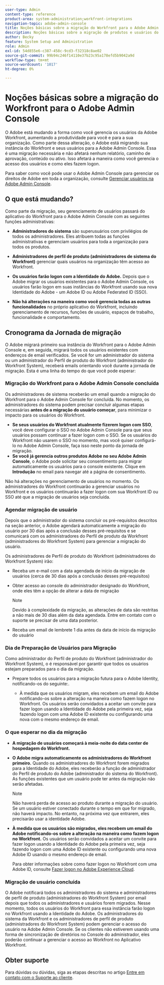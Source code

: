 ```yaml
---
user-type: Admin
content-type: reference
product-area: system-administration;workfront-integrations
navigation-topic: adobe-admin-console
title: Noções básicas sobre a migração do Workfront para o Adobe Admin Console
description: Noções básicas sobre a migração de produtos e usuários do Workfront para o Adobe Admin Console
author: Becky
feature: System Setup and Administration
role: Admin
exl-id: 54d855e6-c387-458c-9cd3-f32318c8ae02
source-git-commit: 99b94c246f14110e37b23c95a178efd5b9042a9d
workflow-type: tm+mt
source-wordcount: '1017'
ht-degree: 0%

---
```


# Noções básicas sobre a migração do Workfront para o Adobe Admin Console

O Adobe está mudando a forma como você gerencia os usuários da Adobe Workfront, aumentando a produtividade para você e para a sua organização. Como parte dessa alteração, o Adobe está migrando sua instância do Workfront e seus usuários para a Adobe Admin Console. Essa é uma migração necessária e não afetará nenhum relatório, caminho de aprovação, conteúdo ou ativo. Isso afetará a maneira como você gerencia o acesso dos usuários e como eles fazem logon.

Para saber como você pode usar o Adobe Admin Console para gerenciar os direitos de Adobe em toda a organização, consulte [Gerenciar usuários na Adobe Admin Console](/help/quicksilver/administration-and-setup/add-users/create-and-manage-users/admin-console.md).

## O que está mudando?

Como parte da migração, seu gerenciamento de usuários passará do aplicativo do Workfront para o Adobe Admin Console com as seguintes funções administrativas:

* **Administradores do sistema** são superusuários com privilégios de todos os administradores. Eles atribuem todas as funções administrativas e gerenciam usuários para toda a organização para todos os produtos.

* **Administradores de perfil de produto (administradores de sistema do Workfront)** gerenciar quais usuários na organização têm acesso ao Workfront.

* **Os usuários farão logon com a Identidade do Adobe.** Depois que o Adobe migrar os usuários existentes para o Adobe Admin Console, os usuários farão logon em suas instâncias do Workfront usando sua nova Identidade do Adobe - um Adobe ID ou Adobe Federated ID (SSO).

* **Não há alterações na maneira como você gerencia todas as outras funcionalidades** no próprio aplicativo do Workfront, incluindo gerenciamento de recursos, funções de usuário, espaços de trabalho, funcionalidade e comportamento.

## Cronograma da Jornada de migração

O Adobe migrará primeiro sua instância do Workfront para o Adobe Admin Console e, em seguida, migrará todos os usuários existentes com endereços de email verificados. Se você for um administrador do sistema ou um administrador do Perfil de produto do Workfront (administrador do Workfront System), receberá emails orientando você durante a jornada de migração. Esta é uma linha do tempo do que você pode esperar:

### Migração do Workfront para o Adobe Admin Console concluída

Os administradores de sistema receberão um email quando a migração do Workfront para o Adobe Admin Console for concluída. No momento, os administradores do sistema podem precisar concluir algumas etapas necessárias **antes de a migração do usuário começar**, para minimizar o impacto para os usuários do Workfront.

* **Se seus usuários do Workfront atualmente fizerem logon com SSO**, você deve configurar o SSO no Adobe Admin Console para que seus usuários possam continuar a fazer logon com o SSO. Se os usuários do Workfront não usarem o SSO no momento, mas você quiser configurá-lo no Adobe Admin Console, faça isso neste ponto da jornada de migração.
* **Se você já gerencia outros produtos Adobe no seu Adobe Admin Console**, o Adobe pode solicitar seu consentimento para migrar automaticamente os usuários para o console existente. Clique em **Introdução** no email para navegar até a página de consentimento.

Não há alterações no gerenciamento de usuários no momento. Os administradores do Workfront continuarão a gerenciar usuários no Workfront e os usuários continuarão a fazer logon com sua Workfront ID ou SSO até que a migração de usuários seja concluída.

### Agendar migração de usuário

Depois que o administrador do sistema concluir os pré-requisitos descritos na seção anterior, o Adobe agendará automaticamente a migração do usuário por 30 dias após a conclusão desses pré-requisitos e se comunicará com os administradores do Perfil de produto da Workfront (administradores do Workfront System) para gerenciar a migração do usuário.

Os administradores de Perfil de produto do Workfront (administradores do Workfront System) irão:

* Receba um e-mail com a data agendada de início da migração de usuários (cerca de 30 dias após a conclusão desses pré-requisitos)
* Obter acesso ao console do administrador designado do Workfront, onde eles têm a opção de alterar a data de migração

  >[!NOTE]
  >
  >Devido à complexidade da migração, as alterações de data são restritas a não mais de 30 dias além da data agendada. Entre em contato com o suporte se precisar de uma data posterior.

* Receba um email de lembrete 1 dia antes da data de início da migração do usuário

### Dia de Preparação de Usuários para Migração

Como administrador do Perfil de produto do Workfront (administrador do Workfront System), o é responsável por garantir que todos os usuários estejam preparados para o dia da migração.

* Prepare todos os usuários para a migração futura para o Adobe Identity, notificando-os do seguinte:.

   * À medida que os usuários migram, eles recebem um email do Adobe notificando-os sobre a alteração na maneira como fazem logon no Workfront. Os usuários serão convidados a aceitar um convite para fazer logon usando a Identidade do Adobe pela primeira vez, seja fazendo logon com uma Adobe ID existente ou configurando uma nova com o mesmo endereço de email.

### O que esperar no dia da migração

* **A migração de usuários começará à meia-noite do data center de hospedagem do Workfront.**

* **O Adobe migra automaticamente os administradores do Workfront primeiro.** Quando os administradores do Workfront forem migrados para a Identidade do Adobe, eles receberão a função de administrador do Perfil de produto do Adobe (administrador do sistema do Workfront). As funções existentes que um usuário pode ter antes da migração não serão afetadas.

  >[!NOTE]
  >
  >Não haverá perda de acesso ao produto durante a migração do usuário. Se um usuário estiver conectado durante o tempo em que for migrado, não haverá impacto. No entanto, na próxima vez que entrarem, eles precisarão usar a identidade Adobe.



* **À medida que os usuários são migrados, eles recebem um email do Adobe notificando-os sobre a alteração na maneira como fazem logon no Workfront.** Os usuários serão convidados a aceitar um convite para fazer logon usando a Identidade do Adobe pela primeira vez, seja fazendo logon com uma Adobe ID existente ou configurando uma nova Adobe ID usando o mesmo endereço de email.

  Para obter informações sobre como fazer logon no Workfront com uma Adobe ID, consulte [Fazer logon no Adobe Experience Cloud](/help/quicksilver/workfront-basics/navigate-workfront/workfront-navigation/adobe-unified-experience.md#log-in-to-adobe-experience-cloud).

### Migração de usuário concluída

O Adobe notificará todos os administradores do sistema e administradores de perfil de produto (administradores do Workfront System) por email depois que todos os administradores e usuários forem migrados. Nesse momento, todos os usuários do Workfront para essa instância farão logon no Workfront usando a Identidade do Adobe. Os administradores do sistema da Workfront e os administradores de perfil de produto (administradores do Workfront System) podem gerenciar o acesso do usuário na Adobe Admin Console. Se os clientes não estiverem usando uma forma de sincronização de diretórios no Console do administrador, eles poderão continuar a gerenciar o acesso ao Workfront no Aplicativo Workfront.

## Obter suporte

Para dúvidas ou dúvidas, siga as etapas descritas no artigo [Entre em contato com o Suporte ao cliente](/help/quicksilver/workfront-basics/tips-tricks-and-troubleshooting/contact-customer-support.md).




